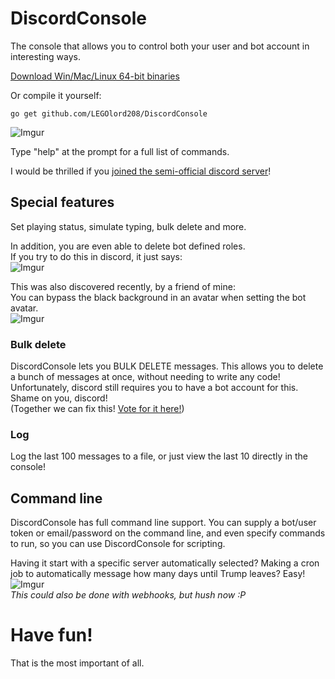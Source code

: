 # DiscordConsole
The console that allows you to control both your user and bot account in interesting ways.

[Download Win/Mac/Linux 64-bit binaries](https://github.com/LEGOlord208/DiscordConsole/releases)

Or compile it yourself:
```
go get github.com/LEGOlord208/DiscordConsole
```

![Imgur](http://i.imgur.com/ilOhYGb.png)

Type "help" at the prompt for a full list of commands.

I would be thrilled if you [joined the semi-official discord server](https://discord.gg/xvQV8bT)!

## Special features
Set playing status, simulate typing, bulk delete and more.

In addition, you are even able to delete bot defined roles.  
If you try to do this in discord, it just says:  
![Imgur](http://i.imgur.com/Ubr2OMZ.png)

This was also discovered recently, by a friend of mine:  
You can bypass the black background in an avatar when setting the bot avatar.  
![Imgur](http://i.imgur.com/Q0GQR8d.png)

### Bulk delete
DiscordConsole lets you BULK DELETE messages. This allows you to delete a bunch of messages at once, without needing to write any code!  
Unfortunately, discord still requires you to have a bot account for this. Shame on you, discord!  
(Together we can fix this! [Vote for it here!](https://www.reddit.com/r/discordapp/comments/5zhq1j/more_endpoints_allowed_for_users/?ref=share&ref_source=link))

### Log
Log the last 100 messages to a file, or just view the last 10 directly in the console!

## Command line
DiscordConsole has full command line support. You can supply a bot/user token or email/password on the command line, and even specify commands to run, so you can use DiscordConsole for scripting.

Having it start with a specific server automatically selected? Making a cron job to automatically message how many days until Trump leaves? Easy!  
![Imgur](http://i.imgur.com/2mst4pH.png)  
*This could also be done with webhooks, but hush now :P*

# Have fun!
That is the most important of all.

